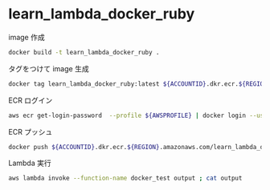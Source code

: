 # learn_lambda_docker_ruby

image 作成

```zsh
docker build -t learn_lambda_docker_ruby .
```

タグをつけて image 生成

```zsh
docker tag learn_lambda_docker_ruby:latest ${ACCOUNTID}.dkr.ecr.${REGION}.amazonaws.com/learn_lambda_docker_ruby:latest
```

ECR ログイン

```zsh
aws ecr get-login-password  --profile ${AWSPROFILE} | docker login --username AWS --password-stdin ${ACCOUNTID}.dkr.ecr.${REGION}.amazonaws.com
```

ECR プッシュ

```zsh
docker push ${ACCOUNTID}.dkr.ecr.${REGION}.amazonaws.com/learn_lambda_docker_ruby:latest
```

Lambda 実行

```zsh
aws lambda invoke --function-name docker_test output ; cat output
```
